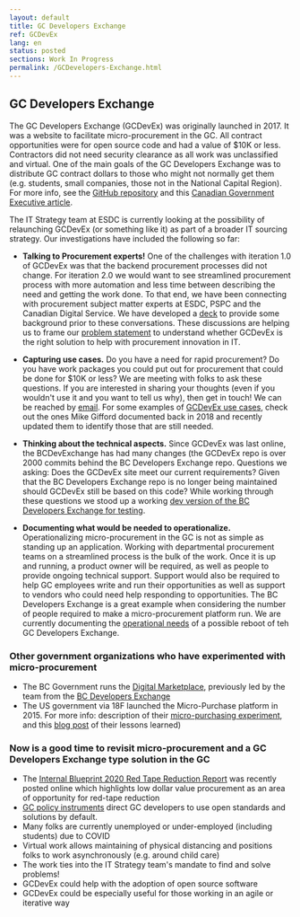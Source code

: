 ```yaml
---
layout: default
title: GC Developers Exchange
ref: GCDevEx
lang: en
status: posted
sections: Work In Progress
permalink: /GCDevelopers-Exchange.html
---
```

## GC Developers Exchange

The GC Developers Exchange (GCDevEx) was originally launched in 2017. It was a website to facilitate micro-procurement in the GC. All contract opportunities were for open source code and had a value of $10K or less. Contractors did not need security clearance as all work was unclassified and virtual. One of the main goals of the GC Developers Exchange was to distribute GC contract dollars to those who might not normally get them (e.g. students, small companies, those not in the National Capital Region). For more info, see the [GitHub repository](https://github.com/canada-ca/devex) and this [Canadian Government Executive article](https://canadiangovernmentexecutive.ca/dig/24_03/28/).

The IT Strategy team at ESDC is currently looking at the possibility of relaunching GCDevEx (or something like it) as part of a broader IT sourcing strategy.  Our investigations have included the following so far:

- **Talking to Procurement experts!**  One of the challenges with iteration 1.0 of GCDevEx was that the backend procurement processes did not change.  For iteration 2.0 we would want to see streamlined procurement process with more automation and less time between describing the need and getting the work done. To that end, we have been connecting with procurement subject matter experts at ESDC, PSPC and the Canadian Digital Service. We have developed a [deck](https://docs.google.com/presentation/d/1guX117_Cl6vGrfGb8E8En5gLLzjJDLFBxnJR1whDb-w/edit?usp=sharing) to provide some background prior to these conversations.  These discussions are helping us to frame our [problem statement](https://docs.google.com/document/d/1dpsXvXY_iHsgJAAPQzrX8gOhm5ttC_JCCGZKvWRWQZk/edit) to understand whether GCDevEx is the right solution to help with procurement innovation in IT.

- **Capturing use cases.** Do you have a need for rapid procurement? Do you have work packages you could put out for procurement that could be done for $10K or less? We are meeting with folks to ask these questions. If you are interested in sharing your thoughts (even if you wouldn't use it and you want to tell us why), then get in touch!  We can be reached by [email](mailto:EDSC.DGIIT.StrategieTI-ITStrategy.IITB.ESDC@hrsdc-rhdcc.gc.ca). For some examples of [GCDevEx use cases](https://github.com/canada-ca/devex/issues?q=is%3Aissue+is%3Aopen+%2410K+project+idea), check out the ones Mike Gifford documented back in 2018 and recently updated them to identify those that are still needed.

- **Thinking about the technical aspects.** Since GCDevEx was last online, the BCDevExchange has had many changes (the GCDevEx repo is over 2000 commits behind the BC Developers Exchange repo. Questions we asking:
Does the GCDevEx site meet our current requirements?
Given that the BC Developers Exchange repo is no longer being maintained should GCDevEx still be based on this code?
While working through these questions we stood up a working [dev version of the BC Developers Exchange for testing](https://dev.devex.smellems.com/).

- **Documenting what would be needed to operationalize.**  Operationalizing micro-procurement in the GC is not as simple as standing up an application.  Working with departmental procurement teams on a streamlined process is the bulk of the work. Once it is up and running, a product owner will be required, as well as people to provide ongoing technical support.  Support would also be required to help GC employees write and run their opportunities as well as support to vendors who could need help responding to opportunities.  The BC Developers Exchange is a great example when considering the number of people required to make a micro-procurement platform run.  We are currently documenting the [operational needs](https://docs.google.com/document/d/11CQBSzSRiVCzzoM6_uYrVu8p-CgWEzKkgaq9FLW1Xm4/edit?usp=sharing) of a possible reboot of teh GC Developers Exchange.

### Other government organizations who have experimented with micro-procurement

- The BC Government runs the  [Digital Marketplace](https://digital.gov.bc.ca/marketplace), previously led by the team from the  [BC Developers Exchange](https://bcdevexchange.org/)
- The US government via 18F launched the Micro-Purchase platform in 2015. For more info: description of their [micro-purchasing experiment](https://18f.gsa.gov/2015/10/13/open-source-micropurchasing/), and this [blog post](https://18f.gsa.gov/2016/01/15/micro-purchase-auctions-round-2-what-we-learned/) of their lessons learned)

### Now is a good time to revisit micro-procurement and a GC Developers Exchange type solution in the GC

- The [Internal Blueprint 2020 Red Tape Reduction Report](https://internal-red-tape-reduction-report.github.io/) was recently posted online which highlights low dollar value procurement as an area of opportunity for red-tape reduction
- [GC policy instruments](https://www.tbs-sct.gc.ca/pol/doc-eng.aspx?id=32602) direct GC developers to use open standards and solutions by default.
- Many folks are currently unemployed or under-employed (including students) due to COVID
- Virtual work allows maintaining of physical distancing and positions folks to work asynchronously (e.g. around child care)
- The work ties into the IT Strategy team's mandate to find and solve problems!
- GCDevEx could help with the adoption of open source software
- GCDevEx could be especially useful for those working in an agile or iterative way

